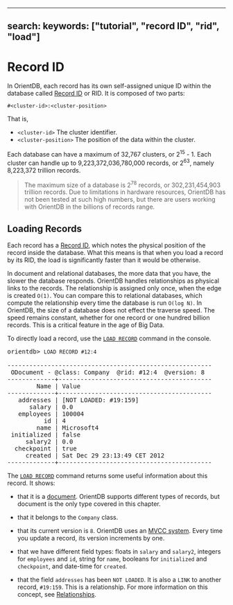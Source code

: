 <!-- proofread 2015-11-26 SAM -->

---
search:
   keywords: ["tutorial", "record ID", "rid", "load"]
---


# Record ID


In OrientDB, each record has its own self-assigned unique ID within the database called [Record ID](Concepts.md#wiki-RecordID) or RID. It is composed of two parts:

```
#<cluster-id>:<cluster-position>
```

That is,

- `<cluster-id>` The cluster identifier.
- `<cluster-position>` The position of the data within the cluster.

Each database can have a maximum of 32,767 clusters, or 2<sup>15</sup> - 1.  Each cluster can handle up to 9,223,372,036,780,000 records, or 2<sup>63</sup>, namely 8,223,372 trillion records.

> The maximum size of a database is 2<sup>78</sup> records, or 302,231,454,903 trillion records.  Due to limitations in hardware resources, OrientDB has not been tested at such high numbers, but there are users working with OrientDB in the billions of records range.

## Loading Records

Each record has a [Record ID](Concepts.md#RecordID), which notes the physical position of the record inside the database. What this means is that when you load a record by its RID, the load is significantly faster than it would be otherwise.

In document and relational databases, the more data that you have, the slower the database responds. OrientDB handles relationships as physical links to the records. The relationship is assigned only once, when the edge is created `O(1)`. You can compare this to relational databases, which compute the relationship every time the database is run `O(log N)`.  In OrientDB, the size of a database does not effect the traverse speed. The speed remains constant, whether for one record or one hundred billion records. This is a critical feature in the age of Big Data.

To directly load a record, use the [`LOAD RECORD`](Console-Command-Load-Record.md) command in the console.


<pre>
orientdb> <code class="lang-sql userinput">LOAD RECORD #12:4</code>

--------------------------------------------------------
 ODocument - @class: Company  @rid: #12:4  @version: 8 
-------------+------------------------------------------
        Name | Value
-------------+------------------------------------------
   addresses | [NOT LOADED: #19:159]
      salary | 0.0
   employees | 100004
          id | 4
        name | Microsoft4
 initialized | false
     salary2 | 0.0
  checkpoint | true
     created | Sat Dec 29 23:13:49 CET 2012
-------------+------------------------------------------
</pre>

The [`LOAD RECORD`](Console-Command-Load-Record.md) command returns some useful information about this record. It shows:

- that it is a [document](Concepts.md#document). OrientDB supports different types of records, but document is the only type covered in this chapter.

- that it belongs to the `Company` class.

- that its current version is `8`. OrientDB uses an [MVCC system](Transactions.md#Optimistic-Transaction).  Every time you update a record, its version increments by one.

- that we have different field types: floats in `salary` and `salary2`, integers for `employees` and `id`, string for `name`, booleans for `initialized` and `checkpoint`, and date-time for `created`.

- that the field `addresses` has been `NOT LOADED`. It is also a `LINK` to another record, `#19:159`.  This is a relationship. For more information on this concept, see [Relationships](Tutorial-Relationships.md).  

